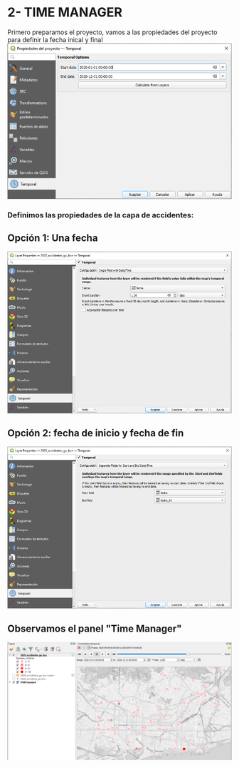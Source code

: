 # 2- TIME MANAGER
Primero preparamos el proyecto, vamos a las propiedades del proyecto para definir la fecha inical y final
![Propiedades del proyecto de QGIS](./Imagenes/propiedades_proyecto.png)

### Definimos las propiedades de la capa de accidentes:
## Opción 1: Una fecha
![Propiedades de la capa de accidentes](./Imagenes/propiedades_capa_accidentes_1.png)

## Opción 2: fecha de inicio y fecha de fin
![Propiedades de la capa de accidentes](./Imagenes/propiedades_capa_accidentes_2.png)

## Observamos el panel "Time Manager"
![Time Manager](./Imagenes/time_manager_accidentes.png)
